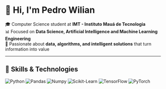 # 👋 Hi, I'm Pedro Wilian

🎓 Computer Science student at **IMT - Instituto Mauá de Tecnologia**  
📊 Focused on **Data Science, Artificial Intelligence and Machine Learning Engineering**  
🤖 Passionate about **data, algorithms, and intelligent solutions** that turn information into value  

---

## 🚀 Skills & Technologies

<img alt="Python" src="https://img.shields.io/badge/Python-3776AB?style=for-the-badge&logo=python&logoColor=white" />
<img alt="Pandas" src="https://img.shields.io/badge/Pandas-150458?style=for-the-badge&logo=pandas&logoColor=white" />
<img alt="Numpy" src="https://img.shields.io/badge/Numpy-013243?style=for-the-badge&logo=numpy&logoColor=white" />
<img alt="Scikit-Learn" src="https://img.shields.io/badge/Scikit--Learn-F7931E?style=for-the-badge&logo=scikitlearn&logoColor=white" />
<img alt="TensorFlow" src="https://img.shields.io/badge/TensorFlow-FF6F00?style=for-the-badge&logo=tensorflow&logoColor=white" />
<img alt="PyTorch" src="https://img.shields.io/badge/PyTorch-EE4C2C?style=for-the-badge&logo=pytorch&logoColor=white" />
<img alt="SQL" src="https://img.shields.io/badge/S
